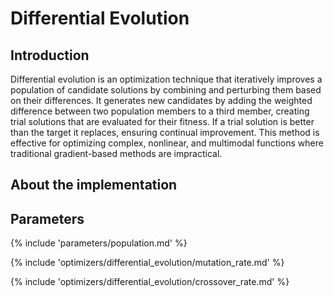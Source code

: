 # Differential Evolution


## Introduction

Differential evolution is an optimization technique that iteratively improves a population of candidate solutions by combining and perturbing them based on their differences. It generates new candidates by adding the weighted difference between two population members to a third member, creating trial solutions that are evaluated for their fitness. If a trial solution is better than the target it replaces, ensuring continual improvement. This method is effective for optimizing complex, nonlinear, and multimodal functions where traditional gradient-based methods are impractical.


## About the implementation




## Parameters

{% include 'parameters/population.md' %}

{% include 'optimizers/differential_evolution/mutation_rate.md' %}

{% include 'optimizers/differential_evolution/crossover_rate.md' %}
